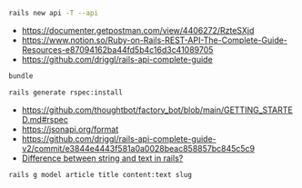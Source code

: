 ```bash
rails new api -T --api
```

- https://documenter.getpostman.com/view/4406272/RzteSXjd
- https://www.notion.so/Ruby-on-Rails-REST-API-The-Complete-Guide-Resources-e87094162ba44fd5b4c16d3c41089705
- https://github.com/driggl/rails-api-complete-guide

```bash
bundle
```

```bash
rails generate rspec:install
```

- https://github.com/thoughtbot/factory_bot/blob/main/GETTING_STARTED.md#rspec
- https://jsonapi.org/format
- https://github.com/driggl/rails-api-complete-guide-v2/commit/e3844e4443f581a0a0028beac858857bc845c5c9
- [Difference between string and text in rails?](https://stackoverflow.com/a/3354452)

```bash
rails g model article title content:text slug
```
